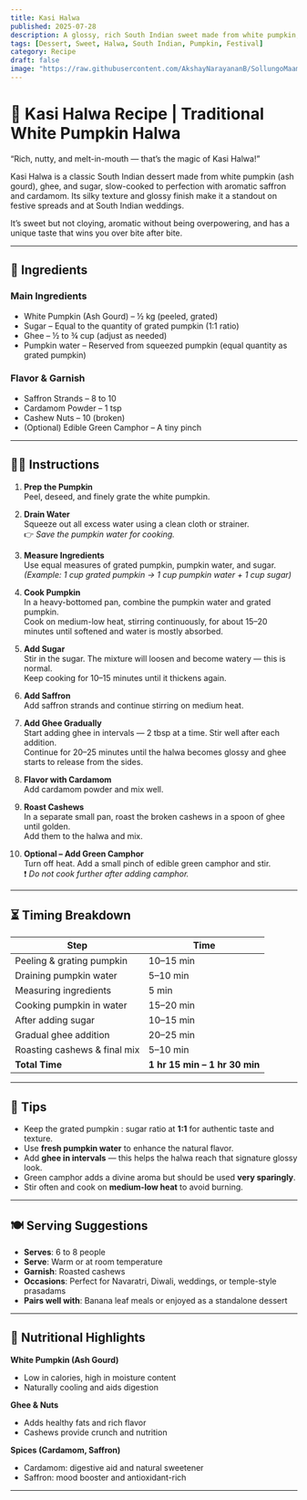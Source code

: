 ```yaml
---
title: Kasi Halwa  
published: 2025-07-28  
description: A glossy, rich South Indian sweet made from white pumpkin, saffron, cardamom, and ghee — perfect for festivals and celebrations.  
tags: [Dessert, Sweet, Halwa, South Indian, Pumpkin, Festival]  
category: Recipe  
draft: false  
image: "https://raw.githubusercontent.com/AkshayNarayananB/SollungoMaami/master/images/kasi.png"
---
```


# 🎃 Kasi Halwa Recipe | Traditional White Pumpkin Halwa

“Rich, nutty, and melt-in-mouth — that’s the magic of Kasi Halwa!”

Kasi Halwa is a classic South Indian dessert made from white pumpkin (ash gourd), ghee, and sugar, slow-cooked to perfection with aromatic saffron and cardamom. Its silky texture and glossy finish make it a standout on festive spreads and at South Indian weddings.

It’s sweet but not cloying, aromatic without being overpowering, and has a unique taste that wins you over bite after bite.

---

## 🛒 Ingredients

### Main Ingredients

- White Pumpkin (Ash Gourd) – ½ kg (peeled, grated)
- Sugar – Equal to the quantity of grated pumpkin (1:1 ratio)
- Ghee – ½ to ¾ cup (adjust as needed)
- Pumpkin water – Reserved from squeezed pumpkin (equal quantity as grated pumpkin)

### Flavor & Garnish

- Saffron Strands – 8 to 10
- Cardamom Powder – 1 tsp
- Cashew Nuts – 10 (broken)
- (Optional) Edible Green Camphor – A tiny pinch

---

## 👩‍🍳 Instructions

1. **Prep the Pumpkin**  
   Peel, deseed, and finely grate the white pumpkin.  

2. **Drain Water**  
   Squeeze out all excess water using a clean cloth or strainer.  
   👉 *Save the pumpkin water for cooking.*  

3. **Measure Ingredients**  
   Use equal measures of grated pumpkin, pumpkin water, and sugar.  
   *(Example: 1 cup grated pumpkin → 1 cup pumpkin water + 1 cup sugar)*

4. **Cook Pumpkin**  
   In a heavy-bottomed pan, combine the pumpkin water and grated pumpkin.  
   Cook on medium-low heat, stirring continuously, for about 15–20 minutes until softened and water is mostly absorbed.

5. **Add Sugar**  
   Stir in the sugar. The mixture will loosen and become watery — this is normal.  
   Keep cooking for 10–15 minutes until it thickens again.

6. **Add Saffron**  
   Add saffron strands and continue stirring on medium heat.

7. **Add Ghee Gradually**  
   Start adding ghee in intervals — 2 tbsp at a time. Stir well after each addition.  
   Continue for 20–25 minutes until the halwa becomes glossy and ghee starts to release from the sides.

8. **Flavor with Cardamom**  
   Add cardamom powder and mix well.

9. **Roast Cashews**  
   In a separate small pan, roast the broken cashews in a spoon of ghee until golden.  
   Add them to the halwa and mix.

10. **Optional – Add Green Camphor**  
   Turn off heat. Add a small pinch of edible green camphor and stir.  
   ❗ *Do not cook further after adding camphor.*

---

## ⏳ Timing Breakdown

| Step                            | Time         |
|---------------------------------|--------------|
| Peeling & grating pumpkin       | 10–15 min    |
| Draining pumpkin water          | 5–10 min     |
| Measuring ingredients           | 5 min        |
| Cooking pumpkin in water        | 15–20 min    |
| After adding sugar              | 10–15 min    |
| Gradual ghee addition           | 20–25 min    |
| Roasting cashews & final mix   | 5–10 min     |
| **Total Time**                  | **1 hr 15 min – 1 hr 30 min** |

---

## 🌟 Tips

- Keep the grated pumpkin : sugar ratio at **1:1** for authentic taste and texture.
- Use **fresh pumpkin water** to enhance the natural flavor.
- Add **ghee in intervals** — this helps the halwa reach that signature glossy look.
- Green camphor adds a divine aroma but should be used **very sparingly**.
- Stir often and cook on **medium-low heat** to avoid burning.

---

## 🍽️ Serving Suggestions

- **Serves**: 6 to 8 people  
- **Serve**: Warm or at room temperature  
- **Garnish**: Roasted cashews  
- **Occasions**: Perfect for Navaratri, Diwali, weddings, or temple-style prasadams  
- **Pairs well with**: Banana leaf meals or enjoyed as a standalone dessert

---

## 🥄 Nutritional Highlights

**White Pumpkin (Ash Gourd)**  
- Low in calories, high in moisture content  
- Naturally cooling and aids digestion

**Ghee & Nuts**  
- Adds healthy fats and rich flavor  
- Cashews provide crunch and nutrition

**Spices (Cardamom, Saffron)**  
- Cardamom: digestive aid and natural sweetener  
- Saffron: mood booster and antioxidant-rich

---
